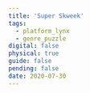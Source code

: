 ```yaml
---
title: 'Super Skweek'
tags:
  - platform_lynx
  - genre_puzzle
digital: false
physical: true
guide: false
pending: false
date: 2020-07-30
---
```

